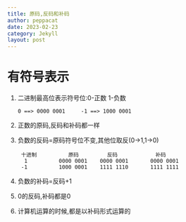 ```yaml
---
title: 原码,反码和补码
author: peppacat
date: 2023-02-23
category: Jekyll
layout: post
---
```


# 有符号表示
1. 二进制最高位表示符号位:0-正数 1-负数
    ```
    0 ==> 0000 0001     -1 ==> 1000 0001     
    ```

1. 正数的原码,反码和补码都一样
2. 负数的反码=原码符号位不变,其他位取反(0->1,1->0)
   ```
    十进制          原码         反码            补码
     1          0000 0001    0000 0001       0000 0001
    -1          1000 0001    1111 1110       1111 1111
   ```
3. 负数的补码=反码+1
4. 0的反码,补码都是0
5. 计算机运算的时候,都是以补码形式运算的

